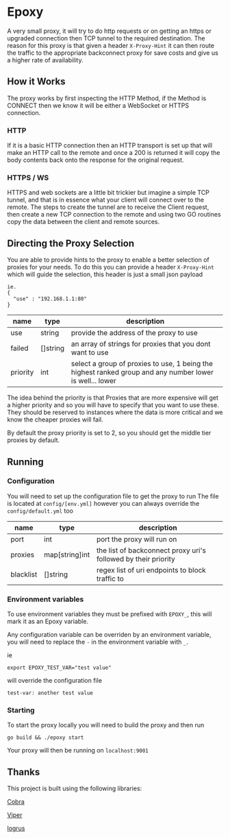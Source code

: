 # Epoxy

A very small proxy, it will try to do http requests or on getting an https or upgraded connection then TCP tunnel to the required destination.
The reason for this proxy is that given a header `X-Proxy-Hint` it can then route the traffic to the appropriate backconnect proxy for save costs and give us a higher rate of availability.

## How it Works
The proxy works by first inspecting the HTTP Method, if the Method is CONNECT then we know it will be either a WebSocket or HTTPS connection. 

### HTTP
If it is a basic HTTP connection then an HTTP transport is set up that will make an HTTP call to the remote and once a 200 is returned it will copy the body contents back onto the response for the original request. 

### HTTPS / WS
HTTPS and web sockets are a little bit trickier but imagine a simple TCP tunnel, and that is in essence what your client will connect over to the remote. The steps to create the tunnel are to receive the Client request, then create a new TCP connection to the remote and using two GO routines copy the data between the client and remote sources. 

## Directing the Proxy Selection 
You are able to provide hints to the proxy to enable a better selection of proxies for your needs. To do this you can provide a header `X-Proxy-Hint` which will guide the selection, this header is just a small json payload

```
ie.
{ 
  "use" : "192.168.1.1:80"
}
```

| name     | type     | description                                                                                              |
| -------- | -------- | -------------------------------------------------------------------------------------------------------- |
| use      | string   | provide the address of the proxy to use                                                                  |
| failed   | []string | an array of strings for proxies that you dont want to use                                                |
| priority | int      | select a group of proxies to use, 1 being the highest ranked group and any number lower is well... lower |

The idea behind the priority is that Proxies that are more expensive will get a higher priority and so you will have to specify that you want to use these. They should be reserved to instances where the data is more critical and we know the cheaper proxies will fail.

By default the proxy priority is set to 2, so you should get the middle tier proxies by default.

## Running
### Configuration
You will need to set up the configuration file to get the proxy to run
The file is located at `config/[env.yml]` however you can always override the `config/default.yml` too

| name      | type           | description                                                    |
| --------- | -------------- | -------------------------------------------------------------- |
| port      | int            | port the proxy will run on                                     |
| proxies   | map[string]int | the list of backconnect proxy uri's followed by their priority |
| blacklist | []string       | regex list of uri endpoints to block traffic to                |

### Environment variables
To use environment variables they must be prefixed with `EPOXY_`, this will mark it as an Epoxy variable.

Any configuration variable can be overriden by an environment variable, you will need to replace the `-` in the environment variable with `_`. 

ie 
```
export EPOXY_TEST_VAR="test value"

```
will override the configuration file
```
test-var: another test value
```


### Starting
To start the proxy locally you will need to build the proxy and then run

```
go build && ./epoxy start
```

Your proxy will then be running on `localhost:9001`


## Thanks
This project is built using the following libraries:

[Cobra](https://github.com/spf13/cobra)

[Viper](https://github.com/spf13/viper)

[logrus](github.com/sirupsen/logrus)


